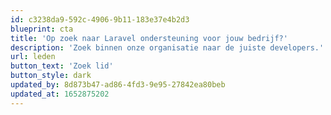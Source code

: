 ```yaml
---
id: c3238da9-592c-4906-9b11-183e37e4b2d3
blueprint: cta
title: 'Op zoek naar Laravel ondersteuning voor jouw bedrijf?'
description: 'Zoek binnen onze organisatie naar de juiste developers.'
url: leden
button_text: 'Zoek lid'
button_style: dark
updated_by: 8d873b47-ad86-4fd3-9e95-27842ea80beb
updated_at: 1652875202
---
```

